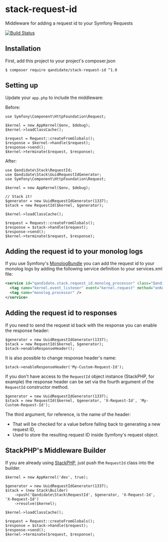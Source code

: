 stack-request-id
=====
Middleware for adding a request id to your Symfony Requests

[![Build Status](https://travis-ci.org/qandidate-labs/stack-request-id.svg?branch=master)](https://travis-ci.org/qandidate-labs/stack-request-id)

## Installation
First, add this project to your project's composer.json

```
$ composer require qandidate/stack-request-id ^1.0
```

## Setting up
Update your `app.php` to include the middleware:

Before:
```php5
use Symfony\Component\HttpFoundation\Request;

$kernel = new AppKernel($env, $debug);
$kernel->loadClassCache();

$request = Request::createFromGlobals();
$response = $kernel->handle($request);
$response->send();
$kernel->terminate($request, $response);
```

After:
```php5
use Qandidate\Stack\RequestId;
use Qandidate\Stack\UuidRequestIdGenerator;
use Symfony\Component\HttpFoundation\Request;

$kernel = new AppKernel($env, $debug);

// Stack it!
$generator = new UuidRequestIdGenerator(1337);
$stack = new RequestId($kernel, $generator);

$kernel->loadClassCache();

$request = Request::createFromGlobals();
$response = $stack->handle($request);
$response->send();
$kernel->terminate($request, $response);
```

## Adding the request id to your monolog logs
If you use Symfony's [MonologBundle] you can add the request id to your monolog logs by adding the following service definition to your services.xml file:

```XML
<service id="qandidate.stack.request_id.monolog_processor" class="Qandidate\Stack\RequestId\MonologProcessor">
  <tag name="kernel.event_listener" event="kernel.request" method="onKernelRequest" priority="255" />
  <tag name="monolog.processor" />
</service>
```

[MonologBundle]: https://github.com/symfony/MonologBundle

## Adding the request id to responses
If you need to send the request id back with the response you can enable the response header:

```php5
$generator = new UuidRequestIdGenerator(1337);
$stack = new RequestId($kernel, $generator);
$stack->enableResponseHeader();
```

It is also possible to change response header's name:

```php5
$stack->enableResponseHeader('My-Custom-Request-Id');
```

If you don't have access to the `RequestId` object instance (StackPHP, for example) the response header can be set via
the fourth argument of the `RequestId` constructor method.

```php5
$generator = new UuidRequestIdGenerator(1337);
$stack = new RequestId($kernel, $generator, 'X-Request-Id', 'My-Custom-Request-Id');
```

The third argument, for reference, is the name of the header:
- That will be checked for a value before falling back to generating a new request ID,
- Used to store the resulting request ID inside Symfony's request object.

## StackPHP's Middleware Builder
If you are already using [StackPHP](http://stackphp.com), just push the `RequestId` class into the builder.

```php5
$kernel = new AppKernel('dev', true);

$generator = new UuidRequestIdGenerator(1337);
$stack = (new Stack\Builder)
    ->push('Qandidate\Stack\RequestId', $generator, 'X-Request-Id', 'X-Request-Id')
    ->resolve($kernel);

$kernel->loadClassCache();

$request = Request::createFromGlobals();
$response = $stack->handle($request);
$response->send();
$kernel->terminate($request, $response);
```
